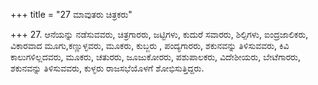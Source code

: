 +++
title = "27 ಮಾವುತರು ಚಿತ್ರಕರು"

+++
27. ಆನೆಯನ್ನು ನಡೆಸುವವರು, ಚಿತ್ರಗಾರರು, ಜಟ್ಟಿಗಳು, ಕುದುರೆ ಸವಾರರು, ಶಿಲ್ಪಿಗಳು, ಐಂದ್ರಜಾಲಿಕರು, ವಿಕಾರವಾದ ಮೂಗು,ಕಣ್ಣುಳ್ಳವರು, ಮೂಕರು, ಕುಬ್ಜರು , ಪಂದ್ಯಗಾರರು, ಶಕುನವನ್ನು ತಿಳಿಸುವವರು, ಕಿವಿ ಕಾಲುಗಳಿಲ್ಲದವರು, ಮೂಕರು, ಚತುರರು, ಜೂಜುಕೋರರು, ಪಶುಪಾಲಕರು, ವಿದೇಶೀಯರು, ಬೇಟೆಗಾರರು, ಶಕುನವನ್ನು ತಿಳಿಸುವವರು, ಕುಳ್ಳರು ರಾಜಸಭೆಯೊಳಗೆ ಶೋಭಿಸುತ್ತಿದ್ದರು.